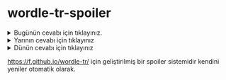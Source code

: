 # wordle-tr-spoiler

<details>
  <summary>Bugünün cevabı için tıklayınız.</summary>
  <br>
    <b> neler </b>
</details>

<details>
  <summary>Yarının cevabı için tıklayınız</summary>
  <br>
   <b> erbap </b>
</details>

<details>
  <summary>Dünün cevabı için tıklayınız </summary>
  <br>
  <b> etlik </b>
</details>

https://f.github.io/wordle-tr/ için geliştirilmiş bir spoiler sistemidir kendini yeniler otomatik olarak.

